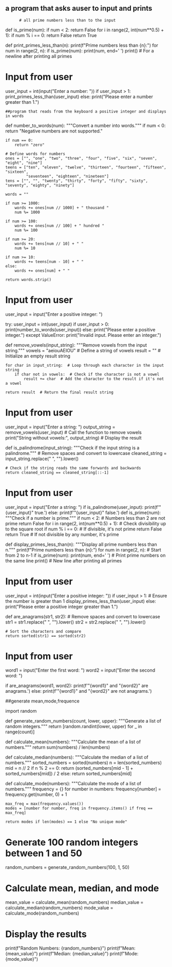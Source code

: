 ## a  program that asks auser to input and prints
          # all prime numbers less than to the input
          
def is_prime(num):
    if num < 2:
        return False
    for i in range(2, int(num**0.5) + 1):
        if num % i == 0:
            return False
    return True

def print_primes_less_than(n):
    print(f"Prime numbers less than {n}:")
    for num in range(2, n):
        if is_prime(num):
            print(num, end=' ')
    print()  # For a newline after printing all primes

# Input from user
user_input = int(input("Enter a number: "))
if user_input > 1:
    print_primes_less_than(user_input)
else:
    print("Please enter a number greater than 1.")
    
    
    
    
    
    
    
    
    
    
    
    ##program that reads from the keyboard a positive integer and displays in words
    
    
def number_to_words(num):
    """Convert a number into words."""
    if num < 0:
        return "Negative numbers are not supported."
    
    if num == 0:
        return "zero"
    
    # Define words for numbers
    ones = ["", "one", "two", "three", "four", "five", "six", "seven", "eight", "nine"]
    teens = ["ten", "eleven", "twelve", "thirteen", "fourteen", "fifteen", "sixteen", 
             "seventeen", "eighteen", "nineteen"]
    tens = ["", "", "twenty", "thirty", "forty", "fifty", "sixty", "seventy", "eighty", "ninety"]
    
    words = ""

    if num >= 1000:
        words += ones[num // 1000] + " thousand "
        num %= 1000

    if num >= 100:
        words += ones[num // 100] + " hundred "
        num %= 100

    if num >= 20:
        words += tens[num // 10] + " "
        num %= 10

    if num >= 10:
        words += teens[num - 10] + " "
    else:
        words += ones[num] + " "

    return words.strip()

# Input from user
user_input = input("Enter a positive integer: ")

try:
    user_input = int(user_input)
    if user_input > 0:
        print(number_to_words(user_input))
    else:
        print("Please enter a positive integer.")
except ValueError:
    print("Invalid input. Please enter an integer.")

    
    
   
def remove_vowels(input_string):
    """Remove vowels from the input string."""
    vowels = "aeiouAEIOU"  # Define a string of vowels
    result = ""  # Initialize an empty result string

    for char in input_string:  # Loop through each character in the input string
        if char not in vowels:  # Check if the character is not a vowel
            result += char  # Add the character to the result if it's not a vowel

    return result  # Return the final result string

# Input from user
user_input = input("Enter a string: ")
output_string = remove_vowels(user_input)  # Call the function to remove vowels
print("String without vowels:", output_string)  # Display the result

          
          
         
          
def is_palindrome(input_string):
    """Check if the input string is a palindrome."""
    # Remove spaces and convert to lowercase
    cleaned_string = input_string.replace(" ", "").lower()
    
    # Check if the string reads the same forwards and backwards
    return cleaned_string == cleaned_string[::-1]

# Input from user
user_input = input("Enter a string: ")
if is_palindrome(user_input):
    print(f'"{user_input}" true.')
else:
    print(f'"{user_input}" false.')
def is_prime(num):
    """Check if a number is prime."""
    if num < 2:  # Numbers less than 2 are not prime
        return False
    for i in range(2, int(num**0.5) + 1):  # Check divisibility up to the square root
        if num % i == 0:  # If divisible, it's not prime
            return False
    return True  # If not divisible by any number, it's prime

def display_primes_less_than(n):
    """Display all prime numbers less than n."""
    print(f"Prime numbers less than {n}:")
    for num in range(2, n):  # Start from 2 to n-1
        if is_prime(num):
            print(num, end=' ')  # Print prime numbers on the same line
    print()  # New line after printing all primes

# Input from user
user_input = int(input("Enter a positive integer: "))
if user_input > 1:  # Ensure the number is greater than 1
    display_primes_less_than(user_input)
else:
    print("Please enter a positive integer greater than 1.")


def are_anagrams(str1, str2):
    # Remove spaces and convert to lowercase
    str1 = str1.replace(" ", "").lower()
    str2 = str2.replace(" ", "").lower()
    
    # Sort the characters and compare
    return sorted(str1) == sorted(str2)

# Input from user
word1 = input("Enter the first word: ")
word2 = input("Enter the second word: ")

if are_anagrams(word1, word2):
    print(f'"{word1}" and "{word2}" are anagrams.')
else:
    print(f'"{word1}" and "{word2}" are not anagrams.')

##generate mean,mode,frequence

import random

def generate_random_numbers(count, lower, upper):
    """Generate a list of random integers."""
    return [random.randint(lower, upper) for _ in range(count)]

def calculate_mean(numbers):
    """Calculate the mean of a list of numbers."""
    return sum(numbers) / len(numbers)

def calculate_median(numbers):
    """Calculate the median of a list of numbers."""
    sorted_numbers = sorted(numbers)
    n = len(sorted_numbers)
    mid = n // 2
    if n % 2 == 0:
        return (sorted_numbers[mid - 1] + sorted_numbers[mid]) / 2
    else:
        return sorted_numbers[mid]

def calculate_mode(numbers):
    """Calculate the mode of a list of numbers."""
    frequency = {}
    for number in numbers:
        frequency[number] = frequency.get(number, 0) + 1

    max_freq = max(frequency.values())
    modes = [number for number, freq in frequency.items() if freq == max_freq]

    return modes if len(modes) == 1 else "No unique mode"

# Generate 100 random integers between 1 and 50
random_numbers = generate_random_numbers(100, 1, 50)

# Calculate mean, median, and mode
mean_value = calculate_mean(random_numbers)
median_value = calculate_median(random_numbers)
mode_value = calculate_mode(random_numbers)

# Display the results
print(f"Random Numbers: {random_numbers}")
print(f"Mean: {mean_value}")
print(f"Median: {median_value}")
print(f"Mode: {mode_value}")
